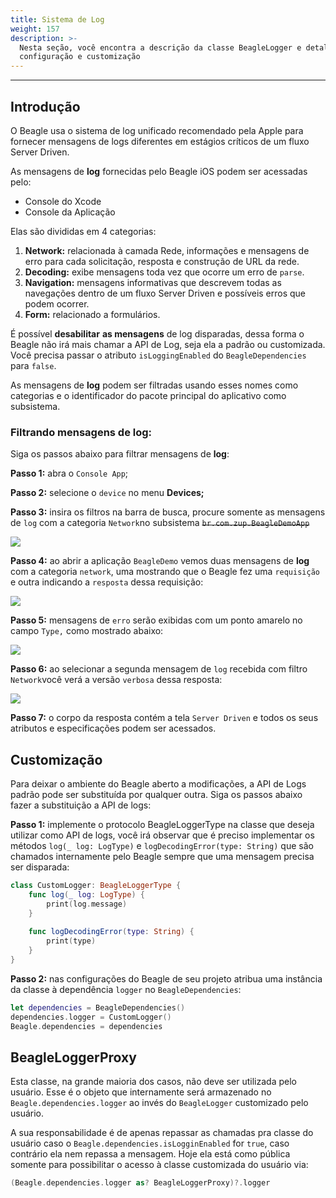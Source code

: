 ```yaml
---
title: Sistema de Log
weight: 157
description: >-
  Nesta seção, você encontra a descrição da classe BeagleLogger e detalhes de
  configuração e customização
---
```


---

## Introdução

O Beagle usa o sistema de log unificado recomendado pela Apple para fornecer mensagens de logs diferentes em estágios críticos de um fluxo Server Driven.

As mensagens de **log** fornecidas pelo Beagle iOS podem ser acessadas pelo: 

* Console do Xcode
* Console da Aplicação

Elas são divididas em 4 categorias: 

1. **Network:** relacionada à camada Rede, informações e mensagens de erro para cada solicitação, resposta e construção de URL da rede. 
2. **Decoding:** exibe mensagens toda vez que ocorre um erro de `parse`. 
3. **Navigation:** mensagens informativas que descrevem todas as navegações dentro de um fluxo Server Driven e possíveis erros que podem ocorrer. 
4. **Form:** relacionado a formulários. 

É possível **desabilitar** **as mensagens** de log disparadas, dessa forma o Beagle não irá mais chamar a API de Log, seja ela a padrão ou customizada. Você precisa passar o atributo `isLoggingEnabled` do `BeagleDependencies` para `false`.

As mensagens de **log** podem ser filtradas usando esses nomes como categorias e o identificador do pacote principal do aplicativo como subsistema.

### Filtrando mensagens de log:

Siga os passos abaixo para filtrar mensagens de **log**:

**Passo 1:** abra o `Console App`;

**Passo 2:** selecione o `device` no menu **Devices;**

**Passo 3:** insira os filtros na barra de busca, procure somente as mensagens de `log` com a categoria `Network`no subsistema ~~`br.com.zup.BeagleDemoApp`~~ 

![](/1.png)

**Passo 4:** ao abrir a aplicação `BeagleDemo` vemos duas mensagens de **log** com a categoria `network`, uma mostrando que o Beagle fez uma `requisição` e outra indicando a `resposta` dessa requisição:

![](/2.png)

**Passo 5:** mensagens de `erro` serão exibidas com um ponto amarelo no campo `Type,` como mostrado abaixo:

![](/3.png)

**Passo 6:** ao selecionar a segunda mensagem de `log` recebida com filtro `Network`você verá a versão `verbosa` dessa resposta:

![](/4.png)

**Passo 7:** o corpo da resposta contém a tela `Server Driven` e todos os seus atributos e especificações podem ser acessados.

## Customização

Para deixar o ambiente do Beagle aberto a modificações, a API de Logs padrão pode ser substituída por qualquer outra. Siga os passos abaixo fazer a substituição a API de logs:

**Passo 1:** implemente o protocolo BeagleLoggerType na classe que deseja utilizar como API de logs, você irá observar que é preciso implementar os métodos `log(_ log: LogType)` e `logDecodingError(type: String)` que são chamados internamente pelo Beagle sempre que uma mensagem precisa ser disparada:

```swift
class CustomLogger: BeagleLoggerType {
    func log(_ log: LogType) {
        print(log.message)
    }
    
    func logDecodingError(type: String) {
        print(type)
    }
}
```

**Passo 2:** nas configurações do Beagle de seu projeto atribua uma instância da classe à dependência `logger` no `BeagleDependencies`:

```swift
let dependencies = BeagleDependencies()
dependencies.logger = CustomLogger()
Beagle.dependencies = dependencies
```

## BeagleLoggerProxy

Esta classe, na grande maioria dos casos, não deve ser utilizada pelo usuário. Esse é o objeto que internamente será armazenado no `Beagle.dependencies.logger` ao invés do `BeagleLogger` customizado pelo usuário. 

A sua responsabilidade é de apenas repassar as chamadas pra classe do usuário caso o `Beagle.dependencies.isLogginEnabled` for `true`, caso contrário ela nem repassa a mensagem. Hoje ela está como pública somente para possibilitar o acesso à classe customizada do usuário via:

```swift
(Beagle.dependencies.logger as? BeagleLoggerProxy)?.logger
```

